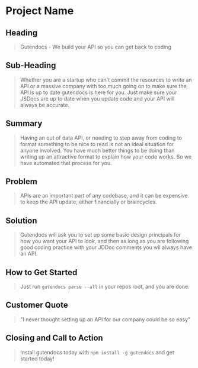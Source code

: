 # Project Name

<!--
> This material was originally posted [here](http://www.quora.com/What-is-Amazons-approach-to-product-development-and-product-management). It is reproduced here for posterities sake.

There is an approach called "working backwards" that is widely used at Amazon. They work backwards from the customer, rather than starting with an idea for a product and trying to bolt customers onto it. While working backwards can be applied to any specific product decision, using this approach is especially important when developing new products or features.

For new initiatives a product manager typically starts by writing an internal press release announcing the finished product. The target audience for the press release is the new/updated product's customers, which can be retail customers or internal users of a tool or technology. Internal press releases are centered around the customer problem, how current solutions (internal or external) fail, and how the new product will blow away existing solutions.

If the benefits listed don't sound very interesting or exciting to customers, then perhaps they're not (and shouldn't be built). Instead, the product manager should keep iterating on the press release until they've come up with benefits that actually sound like benefits. Iterating on a press release is a lot less expensive than iterating on the product itself (and quicker!).

If the press release is more than a page and a half, it is probably too long. Keep it simple. 3-4 sentences for most paragraphs. Cut out the fat. Don't make it into a spec. You can accompany the press release with a FAQ that answers all of the other business or execution questions so the press release can stay focused on what the customer gets. My rule of thumb is that if the press release is hard to write, then the product is probably going to suck. Keep working at it until the outline for each paragraph flows.

Oh, and I also like to write press-releases in what I call "Oprah-speak" for mainstream consumer products. Imagine you're sitting on Oprah's couch and have just explained the product to her, and then you listen as she explains it to her audience. That's "Oprah-speak", not "Geek-speak".

Once the project moves into development, the press release can be used as a touchstone; a guiding light. The product team can ask themselves, "Are we building what is in the press release?" If they find they're spending time building things that aren't in the press release (overbuilding), they need to ask themselves why. This keeps product development focused on achieving the customer benefits and not building extraneous stuff that takes longer to build, takes resources to maintain, and doesn't provide real customer benefit (at least not enough to warrant inclusion in the press release).
 -->

## Heading

> Gutendocs - We build your API so you can get back to coding

## Sub-Heading

> Whether you are a startup who can't commit the resources to write an API or a massive company with too much going on to make sure the API is up to date gutendocs is here for you.  Just make sure your JSDocs are up to date when you update code and your API will always be accurate.

## Summary

> Having an out of data API, or needing to step away from coding to format something to be nice to read is not an ideal situation for anyone involved.  You have much better things to be doing than writing up an attractive format to explain how your code works.  So we have automated that process for you.

## Problem

> APIs are an important part of any codebase, and it can be expensive to keep the API update, either financially or braincycles.

## Solution

> Gutendocs will ask you to set up some basic design principals for how you want your API to look, and then as long as you are following good coding practice with your JDDoc comments you wil always have an API.

## How to Get Started

> Just run `gutendocs parse --all` in your repos root, and you are done.

## Customer Quote

> "I never thought setting up an API for our company could be so easy"

## Closing and Call to Action

> Install gutendocs today with `npm install -g gutendocs` and get started today!
